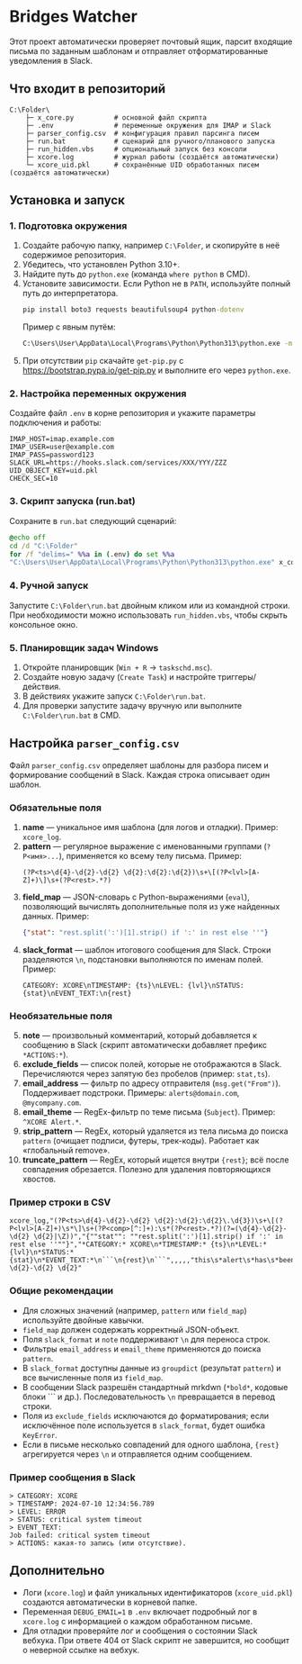 # Bridges Watcher

Этот проект автоматически проверяет почтовый ящик, парсит входящие письма по заданным шаблонам и отправляет отформатированные уведомления в Slack.

## Что входит в репозиторий

```text
C:\Folder\
    ├─ x_core.py          # основной файл скрипта
    ├─ .env               # переменные окружения для IMAP и Slack
    ├─ parser_config.csv  # конфигурация правил парсинга писем
    ├─ run.bat            # сценарий для ручного/планового запуска
    ├─ run_hidden.vbs     # опциональный запуск без консоли
    ├─ xcore.log          # журнал работы (создаётся автоматически)
    └─ xcore_uid.pkl      # сохранённые UID обработанных писем (создаётся автоматически)
```

## Установка и запуск

### 1. Подготовка окружения
1. Создайте рабочую папку, например `C:\Folder`, и скопируйте в неё содержимое репозитория.
2. Убедитесь, что установлен Python 3.10+.
3. Найдите путь до `python.exe` (команда `where python` в CMD).
4. Установите зависимости. Если Python не в `PATH`, используйте полный путь до интерпретатора.
   ```cmd
   pip install boto3 requests beautifulsoup4 python-dotenv
   ```
   Пример с явным путём:
   ```cmd
   C:\Users\User\AppData\Local\Programs\Python\Python313\python.exe -m pip install boto3 requests beautifulsoup4 python-dotenv
   ```
5. При отсутствии `pip` скачайте `get-pip.py` с https://bootstrap.pypa.io/get-pip.py и выполните его через `python.exe`.

### 2. Настройка переменных окружения
Создайте файл `.env` в корне репозитория и укажите параметры подключения и работы:
```
IMAP_HOST=imap.example.com
IMAP_USER=user@example.com
IMAP_PASS=password123
SLACK_URL=https://hooks.slack.com/services/XXX/YYY/ZZZ
UID_OBJECT_KEY=uid.pkl
CHECK_SEC=10
```

### 3. Скрипт запуска (run.bat)
Сохраните в `run.bat` следующий сценарий:
```bat
@echo off
cd /d "C:\Folder"
for /f "delims=" %%a in (.env) do set %%a
"C:\Users\User\AppData\Local\Programs\Python\Python313\python.exe" x_core.py
```

### 4. Ручной запуск
Запустите `C:\Folder\run.bat` двойным кликом или из командной строки. При необходимости можно использовать `run_hidden.vbs`, чтобы скрыть консольное окно.

### 5. Планировщик задач Windows
1. Откройте планировщик (`Win + R` → `taskschd.msc`).
2. Создайте новую задачу (`Create Task`) и настройте триггеры/действия.
3. В действиях укажите запуск `C:\Folder\run.bat`.
4. Для проверки запустите задачу вручную или выполните `C:\Folder\run.bat` в CMD.

## Настройка `parser_config.csv`
Файл `parser_config.csv` определяет шаблоны для разбора писем и формирование сообщений в Slack. Каждая строка описывает один шаблон.

### Обязательные поля
1. **name** — уникальное имя шаблона (для логов и отладки). Пример: `xcore_log`.
2. **pattern** — регулярное выражение с именованными группами (`?P<имя>...`), применяется ко всему телу письма.
   Пример:
   ```regex
   (?P<ts>\d{4}-\d{2}-\d{2} \d{2}:\d{2}:\d{2})\s+\[(?P<lvl>[A-Z]+)\]\s+(?P<rest>.*?)
   ```
3. **field_map** — JSON-словарь с Python-выражениями (`eval`), позволяющий вычислять дополнительные поля из уже найденных данных.
   Пример:
   ```json
   {"stat": "rest.split(':')[1].strip() if ':' in rest else ''"}
   ```
4. **slack_format** — шаблон итогового сообщения для Slack. Строки разделяются `\n`, подстановки выполняются по именам полей.
   Пример:
   ```text
   CATEGORY: XCORE\nTIMESTAMP: {ts}\nLEVEL: {lvl}\nSTATUS: {stat}\nEVENT_TEXT:\n{rest}
   ```

### Необязательные поля
5. **note** — произвольный комментарий, который добавляется к сообщению в Slack (скрипт автоматически добавляет префикс `*ACTIONS:*`).
6. **exclude_fields** — список полей, которые не отображаются в Slack. Перечисляются через запятую без пробелов (пример: `stat,ts`).
7. **email_address** — фильтр по адресу отправителя (`msg.get("From")`). Поддерживает подстроки. Примеры: `alerts@domain.com`, `@mycompany.com`.
8. **email_theme** — RegEx-фильтр по теме письма (`Subject`). Пример: `^XCORE Alert.*`.
9. **strip_pattern** — RegEx, который удаляется из тела письма до поиска `pattern` (очищает подписи, футеры, трек-коды). Работает как «глобальный remove».
10. **truncate_pattern** — RegEx, который ищется внутри `{rest}`; всё после совпадения обрезается. Полезно для удаления повторяющихся хвостов.

### Пример строки в CSV
```
xcore_log,"(?P<ts>\d{4}-\d{2}-\d{2} \d{2}:\d{2}:\d{2}\.\d{3})\s+\[(?P<lvl>[A-Z]+)\s*\]\s+(?P<comp>[^:]+):\s*(?P<rest>.*?)(?=(\d{4}-\d{2}-\d{2} \d{2}|\Z))","{""stat"": ""rest.split(':')[1].strip() if ':' in rest else ''""}","*CATEGORY:* XCORE\n*TIMESTAMP:* {ts}\n*LEVEL:* {lvl}\n*STATUS:* {stat}\n*EVENT_TEXT:*\n```\n{rest}\n```",,,,,"this\s*alert\s*has\s*been\s*automatically\s*generated[\s\S]*","\d{4}-\d{2}-\d{2} \d{2}"
```

### Общие рекомендации
- Для сложных значений (например, `pattern` или `field_map`) используйте двойные кавычки.
- `field_map` должен содержать корректный JSON-объект.
- Поля `slack_format` и `note` поддерживают `\n` для переноса строк.
- Фильтры `email_address` и `email_theme` применяются до поиска `pattern`.
- В `slack_format` доступны данные из `groupdict` (результат `pattern`) и все вычисленные поля из `field_map`.
- В сообщении Slack разрешён стандартный mrkdwn (`*bold*`, кодовые блоки ``` и др.). Последовательность `\n` превращается в перевод строки.
- Поля из `exclude_fields` исключаются до форматирования; если исключённое поле используется в `slack_format`, будет ошибка `KeyError`.
- Если в письме несколько совпадений для одного шаблона, `{rest}` агрегируется через `\n` и отправляется одним сообщением.

### Пример сообщения в Slack
```
> CATEGORY: XCORE
> TIMESTAMP: 2024-07-10 12:34:56.789
> LEVEL: ERROR
> STATUS: critical system timeout
> EVENT_TEXT:
Job failed: critical system timeout
> ACTIONS: какая-то запись (или отсутствие).
```

## Дополнительно
- Логи (`xcore.log`) и файл уникальных идентификаторов (`xcore_uid.pkl`) создаются автоматически в корневой папке.
- Переменная `DEBUG_EMAIL=1` в `.env` включает подробный лог в `xcore.log` с информацией о каждом обработанном письме.
- Для отладки проверяйте лог и сообщения о состоянии Slack вебхука. При ответе 404 от Slack скрипт не завершится, но сообщит о неверной ссылке на вебхук.
